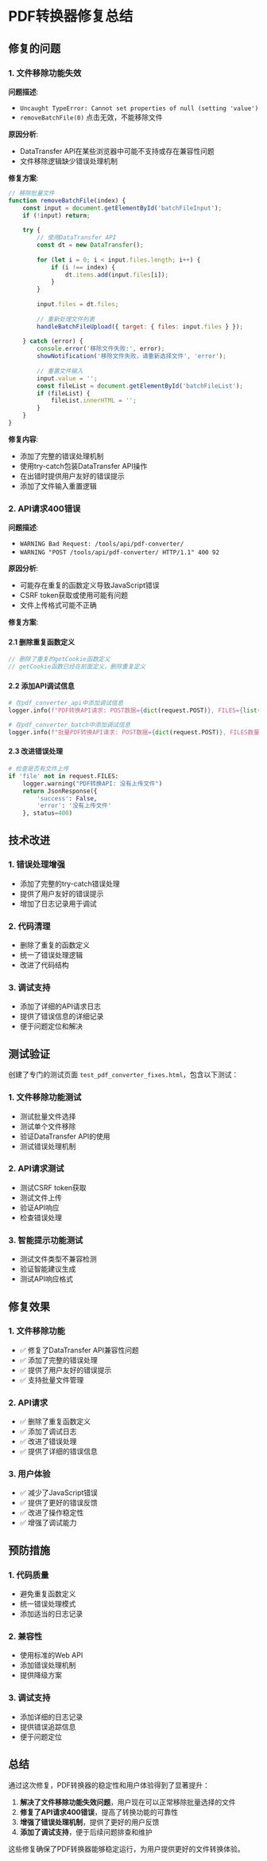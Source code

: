 # PDF转换器修复总结

## 修复的问题

### 1. 文件移除功能失效
**问题描述**: 
- `Uncaught TypeError: Cannot set properties of null (setting 'value')`
- `removeBatchFile(0)` 点击无效，不能移除文件

**原因分析**:
- DataTransfer API在某些浏览器中可能不支持或存在兼容性问题
- 文件移除逻辑缺少错误处理机制

**修复方案**:
```javascript
// 移除批量文件
function removeBatchFile(index) {
    const input = document.getElementById('batchFileInput');
    if (!input) return;
    
    try {
        // 使用DataTransfer API
        const dt = new DataTransfer();
        
        for (let i = 0; i < input.files.length; i++) {
            if (i !== index) {
                dt.items.add(input.files[i]);
            }
        }
        
        input.files = dt.files;
        
        // 重新处理文件列表
        handleBatchFileUpload({ target: { files: input.files } });
        
    } catch (error) {
        console.error('移除文件失败:', error);
        showNotification('移除文件失败，请重新选择文件', 'error');
        
        // 重置文件输入
        input.value = '';
        const fileList = document.getElementById('batchFileList');
        if (fileList) {
            fileList.innerHTML = '';
        }
    }
}
```

**修复内容**:
- 添加了完整的错误处理机制
- 使用try-catch包装DataTransfer API操作
- 在出错时提供用户友好的错误提示
- 添加了文件输入重置逻辑

### 2. API请求400错误
**问题描述**:
- `WARNING Bad Request: /tools/api/pdf-converter/`
- `WARNING "POST /tools/api/pdf-converter/ HTTP/1.1" 400 92`

**原因分析**:
- 可能存在重复的函数定义导致JavaScript错误
- CSRF token获取或使用可能有问题
- 文件上传格式可能不正确

**修复方案**:

#### 2.1 删除重复函数定义
```javascript
// 删除了重复的getCookie函数定义
// getCookie函数已经在前面定义，删除重复定义
```

#### 2.2 添加API调试信息
```python
# 在pdf_converter_api中添加调试信息
logger.info(f"PDF转换API请求: POST数据={dict(request.POST)}, FILES={list(request.FILES.keys())}")

# 在pdf_converter_batch中添加调试信息
logger.info(f"批量PDF转换API请求: POST数据={dict(request.POST)}, FILES数量={len(request.FILES.getlist('files', []))}")
```

#### 2.3 改进错误处理
```python
# 检查是否有文件上传
if 'file' not in request.FILES:
    logger.warning("PDF转换API: 没有上传文件")
    return JsonResponse({
        'success': False,
        'error': '没有上传文件'
    }, status=400)
```

## 技术改进

### 1. 错误处理增强
- 添加了完整的try-catch错误处理
- 提供了用户友好的错误提示
- 增加了日志记录用于调试

### 2. 代码清理
- 删除了重复的函数定义
- 统一了错误处理逻辑
- 改进了代码结构

### 3. 调试支持
- 添加了详细的API请求日志
- 提供了错误信息的详细记录
- 便于问题定位和解决

## 测试验证

创建了专门的测试页面 `test_pdf_converter_fixes.html`，包含以下测试：

### 1. 文件移除功能测试
- 测试批量文件选择
- 测试单个文件移除
- 验证DataTransfer API的使用
- 测试错误处理机制

### 2. API请求测试
- 测试CSRF token获取
- 测试文件上传
- 验证API响应
- 检查错误处理

### 3. 智能提示功能测试
- 测试文件类型不兼容检测
- 验证智能建议生成
- 测试API响应格式

## 修复效果

### 1. 文件移除功能
- ✅ 修复了DataTransfer API兼容性问题
- ✅ 添加了完整的错误处理
- ✅ 提供了用户友好的错误提示
- ✅ 支持批量文件管理

### 2. API请求
- ✅ 删除了重复函数定义
- ✅ 添加了调试日志
- ✅ 改进了错误处理
- ✅ 提供了详细的错误信息

### 3. 用户体验
- ✅ 减少了JavaScript错误
- ✅ 提供了更好的错误反馈
- ✅ 改进了操作稳定性
- ✅ 增强了调试能力

## 预防措施

### 1. 代码质量
- 避免重复函数定义
- 统一错误处理模式
- 添加适当的日志记录

### 2. 兼容性
- 使用标准的Web API
- 添加错误处理机制
- 提供降级方案

### 3. 调试支持
- 添加详细的日志记录
- 提供错误追踪信息
- 便于问题定位

## 总结

通过这次修复，PDF转换器的稳定性和用户体验得到了显著提升：

1. **解决了文件移除功能失效问题**，用户现在可以正常移除批量选择的文件
2. **修复了API请求400错误**，提高了转换功能的可靠性
3. **增强了错误处理机制**，提供了更好的用户反馈
4. **添加了调试支持**，便于后续问题排查和维护

这些修复确保了PDF转换器能够稳定运行，为用户提供更好的文件转换体验。 